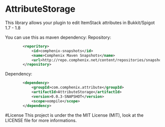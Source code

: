 # AttributeStorage
This library allows your plugin to edit ItemStack attributes in Bukkit/Spigot 1.7 - 1.8

You can use this as maven dependency:
Repository:
```XML
		<reporitory>
			<id>comphenix-snapshots</id>
			<name>Comphenix Maven Snapshots</name>
			<url>http://repo.comphenix.net/content/repositories/snapshots/</url>
		</repository>
```

Dependency:
```XML
		<dependency>
			<groupId>com.comphenix.attribute</groupId>
			<artifactId>AttributeStorage</artifactId>
			<version>0.0.3-SNAPSHOT</version>
			<scope>xompile</scope>
		</dependency>
```

#License
This project is under the the MIT License (MIT), look at the LICENSE file for more informations.
